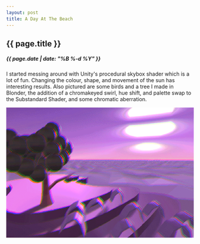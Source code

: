 ```yaml
---
layout: post
title: A Day At The Beach
---
```

{{ page.title }}
----------------
<h5>{{ page.date | date: "%B %-d %Y" }}</h5>

I started messing around with Unity's procedural skybox shader which is a lot
of fun. Changing the colour, shape, and movement of the sun has interesting
results. Also pictured are some birds and a tree I made in Blonder, the addition
of a chromakeyed swirl, hue shift, and palette swap to the Substandard Shader,
and some chromatic aberration. 

<img src="/images/2016/Feb/DayAtTheBeach.gif">
